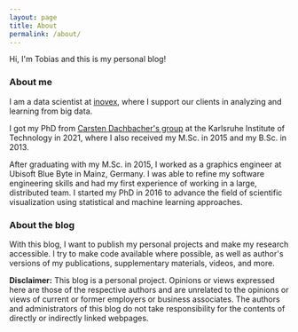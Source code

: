 ```yaml
---
layout: page
title: About
permalink: /about/
---
```


Hi, I'm Tobias and this is my personal blog!

### About me

I am a data scientist at [inovex](https://www.inovex.de/en/), where I support our clients in analyzing and learning from big data.

I got my PhD from [Carsten Dachbacher's group](https://cg.ivd.kit.edu/index.php) at the Karlsruhe Institute of Technology in 2021, where I also received my M.Sc. in 2015 and my B.Sc. in 2013.

After graduating with my M.Sc. in 2015, I worked as a graphics engineer at Ubisoft Blue Byte in Mainz, Germany. I was able to refine my software engineering skills and had my first experience of working in a large, distributed team. I started my PhD in 2016 to advance the field of scientific visualization using statistical and machine learning approaches.

### About the blog

With this blog, I want to publish my personal projects and make my research accessible. I try to make code available where possible, as well as author's versions of my publications, supplementary materials, videos, and more.


**Disclaimer:** This blog is a personal project. Opinions or views expressed here are those of the respective authors and are unrelated to the opinions or views of current or former employers or business associates. The authors and administrators of this blog do not take responsibility for the contents of directly or indirectly linked webpages.

